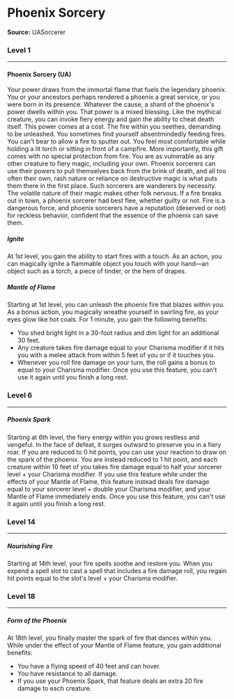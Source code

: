 # Phoenix Sorcery

**Source:** UASorcerer


### Level 1
---
#### Phoenix Sorcery (UA)
Your power draws from the immortal flame that fuels the legendary phoenix. You or your ancestors perhaps rendered a phoenix a great service, or you were born in its presence. Whatever the cause, a shard of the phoenix's power dwells within you.
That power is a mixed blessing. Like the mythical creature, you can invoke fiery energy and gain the ability to cheat death itself. This power comes at a cost. The fire within you seethes, demanding to be unleashed. You sometimes find yourself absentmindedly feeding fires. You can't bear to allow a fire to sputter out. You feel most comfortable while holding a lit torch or sitting in front of a campfire.
More importantly, this gift comes with no special protection from fire. You are as vulnerable as any other creature to fiery magic, including your own. Phoenix sorcerers can use their powers to pull themselves back from the brink of death, and all too often their own, rash nature or reliance on destructive magic is what puts them there in the first place.
Such sorcerers are wanderers by necessity. The volatile nature of their magic makes other folk nervous. If a fire breaks out in town, a phoenix sorcerer had best flee, whether guilty or not. Fire is a dangerous force, and phoenix sorcerers have a reputation (deserved or not) for reckless behavior, confident that the essence of the phoenix can save them.

##### **Ignite**
At 1st level, you gain the ability to start fires with a touch. As an action, you can magically ignite a flammable object you touch with your hand—an object such as a torch, a piece of tinder, or the hem of drapes.

##### **Mantle of Flame**
Starting at 1st level, you can unleash the phoenix fire that blazes within you.
As a bonus action, you magically wreathe yourself in swirling fire, as your eyes glow like hot coals. For 1 minute, you gain the following benefits:
- You shed bright light in a 30-foot radius and dim light for an additional 30 feet.
- Any creature takes fire damage equal to your Charisma modifier if it hits you with a melee attack from within 5 feet of you or if it touches you.
- Whenever you roll fire damage on your turn, the roll gains a bonus to equal to your Charisma modifier.
Once you use this feature, you can't use it again until you finish a long rest.

### Level 6
---
##### **Phoenix Spark**
Starting at 6th level, the fiery energy within you grows restless and vengeful. In the face of defeat, it surges outward to preserve you in a fiery roar.
If you are reduced to 0 hit points, you can use your reaction to draw on the spark of the phoenix. You are instead reduced to 1 hit point, and each creature within 10 feet of you takes fire damage equal to half your sorcerer level + your Charisma modifier.
If you use this feature while under the effects of your Mantle of Flame, this feature instead deals fire damage equal to your sorcerer level + double your Charisma modifier, and your Mantle of Flame immediately ends.
Once you use this feature, you can't use it again until you finish a long rest.

### Level 14
---
##### **Nourishing Fire**
Starting at 14th level, your fire spells soothe and restore you. When you expend a spell slot to cast a spell that includes a fire damage roll, you regain hit points equal to the slot's level + your Charisma modifier.

### Level 18
---
##### **Form of the Phoenix**
At 18th level, you finally master the spark of fire that dances within you. While under the effect of your Mantle of Flame feature, you gain additional benefits:
- You have a flying speed of 40 feet and can hover.
- You have resistance to all damage.
- If you use your Phoenix Spark, that feature deals an extra 20 fire damage to each creature.